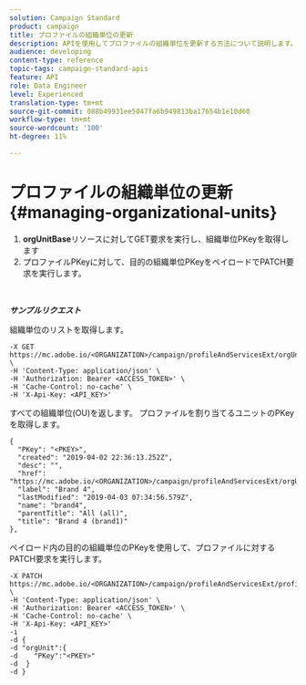```yaml
---
solution: Campaign Standard
product: campaign
title: プロファイルの組織単位の更新
description: APIを使用してプロファイルの組織単位を更新する方法について説明します。
audience: developing
content-type: reference
topic-tags: campaign-standard-apis
feature: API
role: Data Engineer
level: Experienced
translation-type: tm+mt
source-git-commit: 088b49931ee5047fa6b949813ba17654b1e10d60
workflow-type: tm+mt
source-wordcount: '100'
ht-degree: 11%

---
```



# プロファイルの組織単位の更新 {#managing-organizational-units}

1. **orgUnitBase**&#x200B;リソースに対してGET要求を実行し、組織単位PKeyを取得します
1. プロファイルPKeyに対して、目的の組織単位PKeyをペイロードでPATCH要求を実行します。

<br/>

***サンプルリクエスト***

組織単位のリストを取得します。

```
-X GET https://mc.adobe.io/<ORGANIZATION>/campaign/profileAndServicesExt/orgUnitBase/ \
-H 'Content-Type: application/json' \
-H 'Authorization: Bearer <ACCESS_TOKEN>' \
-H 'Cache-Control: no-cache' \
-H 'X-Api-Key: <API_KEY>'
```

すべての組織単位(OU)を返します。 プロファイルを割り当てるユニットのPKeyを取得します。

```
{
  "PKey": "<PKEY>",
  "created": "2019-04-02 22:36:13.252Z",
  "desc": "",
  "href": "https://mc.adobe.io/<ORGANIZATION>/campaign/profileAndServicesExt/orgUnitBase/<PKEY>",
  "label": "Brand 4",
  "lastModified": "2019-04-03 07:34:56.579Z",
  "name": "brand4",
  "parentTitle": "All (all)",
  "title": "Brand 4 (brand1)"
},
```

ペイロード内の目的の組織単位のPKeyを使用して、プロファイルに対するPATCH要求を実行します。

```
-X PATCH https://mc.adobe.io/<ORGANIZATION>/campaign/profileAndServicesExt/profile/<PKEY> \
-H 'Content-Type: application/json' \
-H 'Authorization: Bearer <ACCESS_TOKEN>' \
-H 'Cache-Control: no-cache' \
-H 'X-Api-Key: <API_KEY>'
-i
-d {
-d "orgUnit":{
-d    "PKey":"<PKEY>"
-d  }
-d }
```

<!-- + réponse -->
